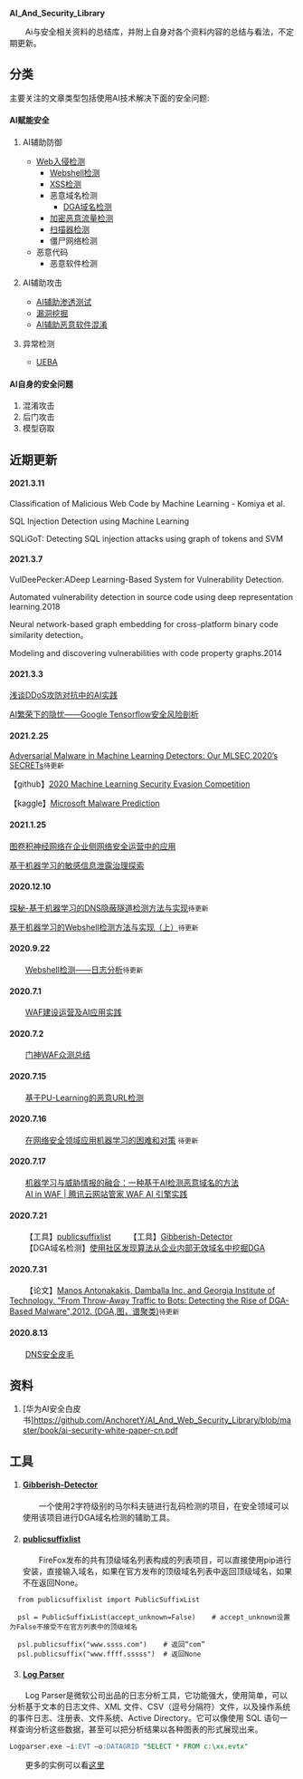 **AI_And_Security_Library**

&emsp;&emsp;Ai与安全相关资料的总结库，并附上自身对各个资料内容的总结与看法，不定期更新。

## 分类

主要关注的文章类型包括使用AI技术解决下面的安全问题:

#### AI赋能安全

1. AI辅助防御
   - [Web入侵检测](./AI_to_Sec/AI_to_defense/Web/AI_IDS.md)
     - [Webshell检测](./AI_to_Sec/AI_to_defense/Web/webshell.md)
     - [XSS检测](./AI_to_Sec/AI_to_defense/Web/XSS.md)
     - 恶意域名检测
       - [DGA域名检测](./AI_to_Sec/AI_to_defense/Web/mal_domain_detection/mal_domain_detection.md)
     - [加密恶意流量检测](./AI_to_Sec/AI_to_defense/Web/encrypted_mal_traffic_detection/encrypted_mal_traffic_detection.md)
     - [扫描器检测](./AI_to_Sec/AI_to_defense/Web/Scan.md)
     - 僵尸网络检测
   - 恶意代码
     - 恶意软件检测

2. AI辅助攻击
   - [AI辅助渗透测试](./AI_to_Sec/AI_attack/AI_exploit.md)
   - [漏洞挖掘](./AI_to_Sec/AI_attack/AI_Vulnerability_Mining.md)
   - [AI辅助恶意软件混淆](./AI_to_Sec/AI_attack/AI_mal_evasion.md)

3. 异常检测
   - [UEBA](./AI_to_Sec/AI_to_OD/UEBA.md)

#### AI自身的安全问题

1. 混淆攻击
2. 后门攻击
3. 模型窃取

  

## 近期更新

#### 2021.3.11

Classification of Malicious Web Code by Machine Learning - Komiya et al.

SQL Injection Detection using Machine Learning

SQLiGoT: Detecting SQL injection attacks using graph of tokens and SVM

#### 2021.3.7

VulDeePecker:ADeep Learning-Based System for Vulnerability Detection.

Automated vulnerability detection in source code using deep representation learning.2018

Neural network-based graph embedding for cross-platform binary code similarity detection。

Modeling and discovering vulnerabilities with code property graphs.2014

#### 2021.3.3

[浅谈DDoS攻防对抗中的AI实践](https://security.tencent.com/index.php/blog/msg/144)

[AI繁荣下的隐忧——Google Tensorflow安全风险剖析](https://security.tencent.com/index.php/blog/msg/130)

#### 2021.2.25

[Adversarial Malware in Machine Learning Detectors: Our MLSEC 2020’s SECRETs](https://secret.inf.ufpr.br/2020/09/29/adversarial-malware-in-machine-learning-detectors-our-mlsec-2020-secrets/#defenders)`待更新`

【github】[2020 Machine Learning Security Evasion Competition](https://github.com/Azure/2020-machine-learning-security-evasion-competition)

【kaggle】[Microsoft Malware Prediction](https://www.kaggle.com/c/microsoft-malware-prediction/code)



#### 2021.1.25

[图卷积神经网络在企业侧网络安全运营中的应用](https://mp.weixin.qq.com/s?__biz=MzIyODYzNTU2OA==&mid=2247488182&idx=1&sn=c94808f60a30779d414d85aa07a10e8a&chksm=e84fb469df383d7f4f9f76b42b618bef698bf37b022f7eec5e1bcf91ed61fc1c6c0a38bcfac7&scene=21#wechat_redirect)

[基于机器学习的敏感信息泄露治理探索](https://mp.weixin.qq.com/s/9ZOSyPJdyxgrbsY4FIvgXw)

#### 2020.12.10

[探秘-基于机器学习的DNS隐蔽隧道检测方法与实现](https://blog.riskivy.com/探秘-基于机器学习的dns隐蔽隧道检测方法与实现/)`待更新`

[基于机器学习的Webshell检测方法与实现（上）](https://blog.riskivy.com/基于机器学习的webshell检测方法与实现（上）/)`待更新`

#### 2020.9.22

&emsp;&emsp;[Webshell检测——日志分析](http://www.91ri.org/14841.html)`待更新`

#### 2020.7.1

&emsp;&emsp;[WAF建设运营及AI应用实践](https://mp.weixin.qq.com/s?__biz=MjM5NzE1NjA0MQ==&mid=2651199346&idx=1&sn=99f470d46554149beebb8f89fbcb1578&chksm=bd2cf2d48a5b7bc2b3aecb501855cc2efedc60f6f01026543ac2df5fa138ab2bf424fc5ab2b0&scene=21#wechat_redirect)

#### 2020.7.2
&emsp;&emsp;[门神WAF众测总结](https://mp.weixin.qq.com/s/w5TwFl4Ac1jCTX0A1H_VbQ)

#### 2020.7.15
&emsp;&emsp;[基于PU-Learning的恶意URL检测](https://xz.aliyun.com/t/2190)

#### 2020.7.16
&emsp;&emsp;[在网络安全领域应用机器学习的困难和对策](https://www.freebuf.com/articles/neopoints/234939.html) `待更新`

#### 2020.7.17
&emsp;&emsp;[机器学习与威胁情报的融合：一种基于AI检测恶意域名的方法](https://www.freebuf.com/articles/es/187451.html)  
&emsp;&emsp;[AI in WAF | 腾讯云网站管家 WAF AI 引擎实践](https://www.freebuf.com/articles/web/179436.html)

#### 2020.7.21

&emsp;&emsp;【工具】[publicsuffixlist]()
&emsp;&emsp;【工具】[Gibberish-Detector](https://github.com/rrenaud/Gibberish-Detector)  
&emsp;&emsp;【DGA域名检测】[使用社区发现算法从企业内部无效域名中挖掘DGA](http://webber.tech/posts/%E4%BD%BF%E7%94%A8%E7%A4%BE%E5%8C%BA%E5%8F%91%E7%8E%B0%E7%AE%97%E6%B3%95%E4%BB%8E%E4%BC%81%E4%B8%9A%E5%86%85%E9%83%A8%E6%97%A0%E6%95%88%E5%9F%9F%E5%90%8D%E4%B8%AD%E6%8C%96%E6%8E%98DGA/) 


#### 2020.7.31

&emsp;&emsp;【论文】[Manos Antonakakis, Damballa Inc. and Georgia Institute of Technology. "From Throw-Away Traffic to Bots: Detecting the Rise of DGA-Based Malware",2012. (DGA,图，谱聚类)](https://www.usenix.org/system/files/conference/usenixsecurity12/sec12-final127.pdf)`待更新`


#### 2020.8.13
&emsp;&emsp;[DNS安全皮毛](https://xz.aliyun.com/t/5991)


## 资料

1. [华为AI安全白皮书]https://github.com/AnchoretY/AI_And_Web_Security_Library/blob/master/book/ai-security-white-paper-cn.pdf



## 工具
1. #### [Gibberish-Detector](https://github.com/rrenaud/Gibberish-Detector)
    &emsp;&emsp;一个使用2字符级别的马尔科夫链进行乱码检测的项目，在安全领域可以使用该项目进行DGA域名检测的辅助工具。
  
2. #### [publicsuffixlist]()
    &emsp;&emsp;FireFox发布的共有顶级域名列表构成的列表项目，可以直接使用pip进行安装，直接输入域名，如果在官方发布的顶级域名列表中返回顶级域名，如果不在返回None。  
  ~~~
    from publicsuffixlist import PublicSuffixList
    
    psl = PublicSuffixList(accept_unknown=False)    # accept_unknown设置为False不接受不在官方列表中的顶级域名
    
    psl.publicsuffix("www.ssss.com")    # 返回“com”
    psl.publicsuffix("www.ffff.sssss")  # 返回None
  ~~~

3. #### [Log Parser](https://www.microsoft.com/en-us/download/details.aspx?id=24659)

&emsp;&emsp;Log Parser是微软公司出品的日志分析工具，它功能强大，使用简单，可以分析基于文本的日志文件、XML 文件、CSV（逗号分隔符）文件，以及操作系统的事件日志、注册表、文件系统、Active Directory。它可以像使用 SQL 语句一样查询分析这些数据，甚至可以把分析结果以各种图表的形式展现出来。

~~~sql
Logparser.exe –i:EVT –o:DATAGRID "SELECT * FROM c:\xx.evtx"
~~~

&emsp;&emsp;更多的实例可以看[这里](https://mlichtenberg.wordpress.com/2011/02/03/log-parser-rocks-more-than-50-examples/)

